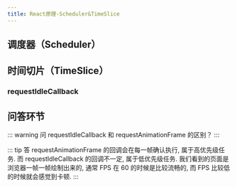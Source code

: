 ```yaml
---
title: React原理-Scheduler&TimeSlice
---
```


## 调度器（Scheduler）




## 时间切片（TimeSlice）

### requestIdleCallback

## 问答环节

::: warning 问
requestIdleCallback 和 requestAnimationFrame 的区别？
:::

::: tip 答
requestAnimationFrame 的回调会在每一帧确认执行, 属于高优先级任务. 而 requestIdleCallback 的回调不一定, 属于低优先级任务.
我们看到的页面是浏览器一帧一帧绘制出来的, 通常 FPS 在 60 的时候是比较流畅的, 而 FPS 比较低的时候就会感觉到卡顿.
:::
